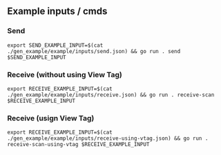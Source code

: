 ## Example inputs / cmds

### Send

```
export SEND_EXAMPLE_INPUT=$(cat ./gen_example/example/inputs/send.json) && go run . send $SEND_EXAMPLE_INPUT
```

### Receive (without using View Tag)

```
export RECEIVE_EXAMPLE_INPUT=$(cat ./gen_example/example/inputs/receive.json) && go run . receive-scan $RECEIVE_EXAMPLE_INPUT
```

### Receive (usign View Tag)

```
export RECEIVE_EXAMPLE_INPUT=$(cat ./gen_example/example/inputs/receive-using-vtag.json) && go run . receive-scan-using-vtag $RECEIVE_EXAMPLE_INPUT
```
